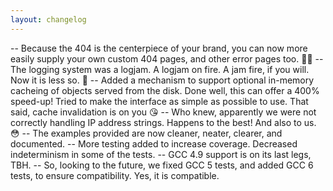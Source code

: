 ```yaml
---
layout: changelog
---
```


-- Because the 404 is the centerpiece of your brand, you can now more easily supply your own custom 404 pages, and other error pages too. 👷‍♀️
-- The logging system was a logjam. A logjam on fire. A jam fire, if you will. Now it is less so. 🚒
-- Added a mechanism to support optional in-memory cacheing of objects served from the disk. Done well, this can offer a 400% speed-up! Tried to make the interface as simple as possible to use. That said, cache invalidation is on you 😘 
-- Who knew, apparently we were not correctly handling IP address strings. Happens to the best! And also to us. 😳
-- The examples provided are now cleaner, neater, clearer, and documented.
-- More testing added to increase coverage. Decreased indeterminism in some of the tests.
-- GCC 4.9 support is on its last legs, TBH.
-- So, looking to the future, we fixed GCC 5 tests, and added GCC 6 tests, to ensure compatibility. Yes, it is compatible.